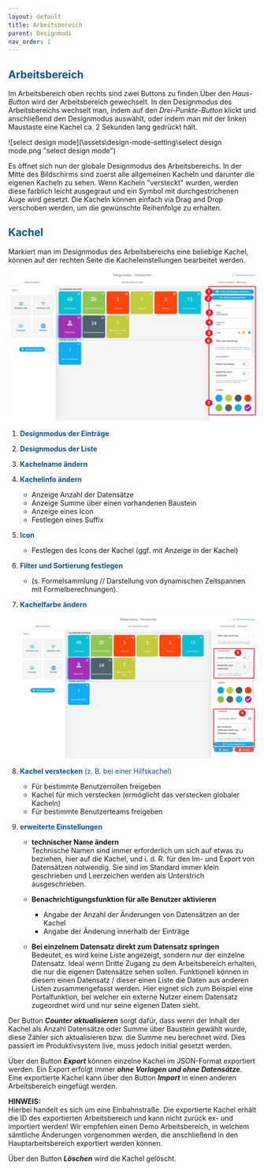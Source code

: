 ```yaml
---
layout: default
title: Arbeitsbereich
parent: Designmodi
nav_order: 1
---
```


## <span style="color:#0b5394">**Arbeitsbereich**</span>

Im Arbeitsbereich oben rechts sind zwei Buttons zu finden.Über den _Haus-Button_ wird der Arbeitsbereich
gewechselt. In den Designmodus des Arbeitsbereichs wechselt man, indem auf den _Drei-Punkte-Button_
klickt und anschließend den Designmodus auswählt, oder indem man mit der linken Maustaste eine Kachel
ca. 2 Sekunden lang gedrückt hält.

![select design mode](\assets\design-mode-setting\select design mode.png "select design mode")

Es öffnet sich nun der globale Designmodus des Arbeitsbereichs. In der Mitte des Bildschirms sind
zuerst alle allgemeinen Kacheln und darunter die eigenen Kacheln zu sehen.
Wenn Kacheln "versteckt" wurden, werden diese farblich leicht ausgegraut und ein Symbol mit durchgestrichenen Auge wird gesetzt.
Die Kacheln können einfach via Drag and Drop verschoben werden, um die gewünschte Reihenfolge zu erhalten.

## <span style="color:#0b5394">Kachel</span>

Markiert man im Designmodus des Arbeitsbereichs eine beliebige Kachel, können auf der rechten Seite
die Kacheleinstellungen bearbeitet werden.

![tile](\assets\design-mode-setting\tile.png 'tile')

1. <span style="color:#0b5394">**Designmodus der Einträge**</span>
2. <span style="color:#0b5394">**Designmodus der Liste**</span>
3. <span style="color:#0b5394">**Kachelname ändern**</span>
4. <span style="color:#0b5394">**Kachelinfo ändern**</span>
    - Anzeige Anzahl der Datensätze
    - Anzeige Summe über einen vorhandenen Baustein
    - Anzeige eines Icon
    - Festlegen eines Suffix
5. <span style="color:#0b5394">**Icon**</span>
    - Festlegen des Icons der Kachel (ggf. mit Anzeige in der Kachel)
6. <span style="color:#0b5394">**Filter und Sortierung festlegen**</span>
    - (s. Formelsammlung // Darstellung von dynamischen Zeitspannen mit Formelberechnungen).
7. <span style="color:#0b5394">**Kachelfarbe ändern**</span>

    ![tile2](\assets\design-mode-setting\tile2.png 'tile2')

8. <span style="color:#0b5394">**Kachel verstecken** (z. B. bei einer Hilfskachel)</span>
    - Für bestimmte Benutzerrollen freigeben
    - Kachel für mich verstecken (ermöglicht das verstecken globaler Kacheln)
    - Für bestimmte Benutzerteams freigeben
9. <span style="color:#0b5394">**erweiterte Einstellungen**</span>

    - **technischer Name ändern**  
       Technische Namen sind immer erforderlich um sich auf etwas zu beziehen, hier auf die Kachel,
      und i. d. R. für den Im- und Export von Datensätzen notwendig. Sie sind im Standard immer
      klein geschrieben und Leerzeichen werden als Unterstrich ausgeschrieben.
    - **Benachrichtigungsfunktion für alle Benutzer aktivieren**

        - Angabe der Anzahl der Änderungen von Datensätzen an der Kachel
        - Angabe der Änderung innerhalb der Einträge

    - **Bei einzelnem Datensatz direkt zum Datensatz springen**  
       Bedeutet, es wird keine Liste angezeigt, sondern nur der einzelne Datensatz. Ideal wenn Dritte
      Zugang zu dem Arbeitsbereich erhalten, die nur die eigenen Datensätze sehen sollen. Funktionell
      können in diesem einen Datensatz / dieser einen Liste die Daten aus anderen Listen zusammengefasst
      werden. Hier eignet sich zum Beispiel eine Portalfunktion, bei welcher ein externe Nutzer einem
      Datensatz zugeordnet wird und nur seine eigenen Daten sieht.

Der Button **_Counter aktualisieren_** sorgt dafür, dass wenn der Inhalt der Kachel als Anzahl Datensätze oder
Summe über Baustein gewählt wurde, diese Zähler sich aktualisieren bzw. die Summe neu berechnet wird. Dies
passiert im Produktivsystem live, muss jedoch initial gesetzt werden.

Über den Button **_Export_** können einzelne Kachel im JSON-Format exportiert werden. Ein Export erfolgt immer
**_ohne Vorlagen und ohne Datensätze_**. Eine exportierte Kachel kann über den Button **_Import_** in einen
anderen Arbeitsbereich eingefügt werden.

**HINWEIS:**  
Hierbei handelt es sich um eine Einbahnstraße. Die exportierte Kachel erhält die ID des
exportierten Arbeitsbereich und kann nicht zurück ex- und importiert werden! Wir empfehlen einen Demo
Arbeitsbereich, in welchem sämtliche Änderungen vorgenommen werden, die anschließend in den Hauptarbeitsbereich
exportiert werden können.

Über den Button **_Löschen_** wird die Kachel gelöscht.
